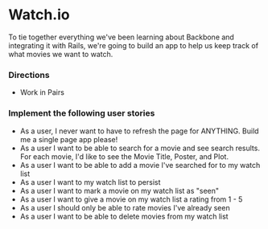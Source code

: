 # Watch.io

To tie together everything we've been learning about Backbone and integrating it with Rails, we're going to build an app to help us keep track of what movies we want to watch.

### Directions
* Work in Pairs

### Implement the following user stories
* As a user, I never want to have to refresh the page for ANYTHING. Build me a single page app please!
* As a user I want to be able to search for a movie and see search results. For each movie, I'd like to see the Movie Title, Poster, and Plot.
* As a user I want to be able to add a movie I've searched for to my watch list
* As a user I want to my watch list to persist
* As a user I want to mark a movie on my watch list as "seen"
* As a user I want to give a movie on my watch list a rating from 1 - 5
* As a user I should only be able to rate movies I've already seen
* As a user I want to be able to delete movies from my watch list
